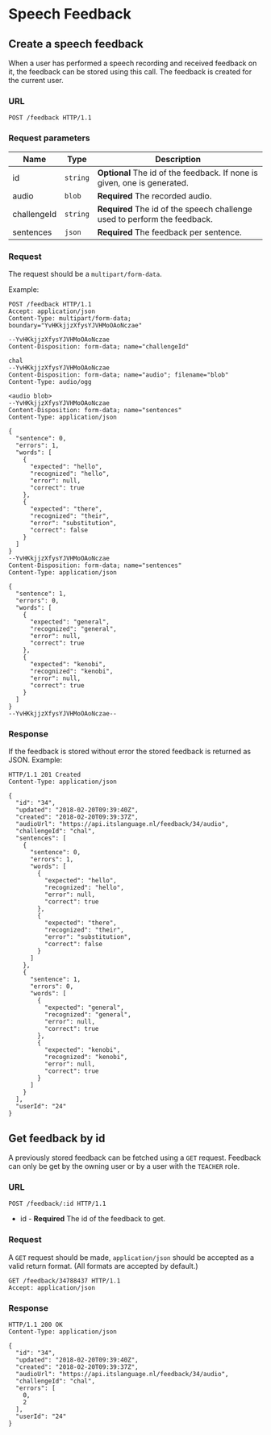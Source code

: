 # Speech Feedback

## Create a speech feedback

When a user has performed a speech recording and received feedback on it, the
feedback can be stored using this call.
The feedback is created for the current user.

### URL

```http
POST /feedback HTTP/1.1
```

### Request parameters

Name        | Type     | Description
------------|----------|------------
id          | `string` | **Optional** The id of the feedback. If none is given, one is generated.
audio       | `blob`   | **Required** The recorded audio.
challengeId | `string` | **Required** The id of the speech challenge used to perform the feedback.
sentences   | `json`   | **Required** The feedback per sentence.

### Request

The request should be a `multipart/form-data`.

Example:

```http
POST /feedback HTTP/1.1
Accept: application/json
Content-Type: multipart/form-data; boundary="YvHKkjjzXfysYJVHMoOAoNczae"

--YvHKkjjzXfysYJVHMoOAoNczae
Content-Disposition: form-data; name="challengeId"

chal
--YvHKkjjzXfysYJVHMoOAoNczae
Content-Disposition: form-data; name="audio"; filename="blob"
Content-Type: audio/ogg

<audio blob>
--YvHKkjjzXfysYJVHMoOAoNczae
Content-Disposition: form-data; name="sentences"
Content-Type: application/json

{
  "sentence": 0,
  "errors": 1,
  "words": [
    {
      "expected": "hello",
      "recognized": "hello",
      "error": null,
      "correct": true
    },
    {
      "expected": "there",
      "recognized": "their",
      "error": "substitution",
      "correct": false
    }
  ]
}
--YvHKkjjzXfysYJVHMoOAoNczae
Content-Disposition: form-data; name="sentences"
Content-Type: application/json

{
  "sentence": 1,
  "errors": 0,
  "words": [
    {
      "expected": "general",
      "recognized": "general",
      "error": null,
      "correct": true
    },
    {
      "expected": "kenobi",
      "recognized": "kenobi",
      "error": null,
      "correct": true
    }
  ]
}
--YvHKkjjzXfysYJVHMoOAoNczae--
```

### Response

If the feedback is stored without error the stored feedback is returned as
JSON. Example:

```http
HTTP/1.1 201 Created
Content-Type: application/json

{
  "id": "34",
  "updated": "2018-02-20T09:39:40Z",
  "created": "2018-02-20T09:39:37Z",
  "audioUrl": "https://api.itslanguage.nl/feedback/34/audio",
  "challengeId": "chal",
  "sentences": [
    {
      "sentence": 0,
      "errors": 1,
      "words": [
        {
          "expected": "hello",
          "recognized": "hello",
          "error": null,
          "correct": true
        },
        {
          "expected": "there",
          "recognized": "their",
          "error": "substitution",
          "correct": false
        }
      ]
    },
    {
      "sentence": 1,
      "errors": 0,
      "words": [
        {
          "expected": "general",
          "recognized": "general",
          "error": null,
          "correct": true
        },
        {
          "expected": "kenobi",
          "recognized": "kenobi",
          "error": null,
          "correct": true
        }
      ]
    }
  ],
  "userId": "24"
}
```


## Get feedback by id

A previously stored feedback can be fetched using a `GET` request.
Feedback can only be get by the owning user or by a user with the `TEACHER`
role.

### URL

```http
POST /feedback/:id HTTP/1.1
```

* id - **Required** The id of the feedback to get.

### Request

A `GET` request should be made, `application/json` should be accepted as a
valid return format. (All formats are accepted by default.)

```http
GET /feedback/34788437 HTTP/1.1
Accept: application/json
```

### Response

```http
HTTP/1.1 200 OK
Content-Type: application/json

{
  "id": "34",
  "updated": "2018-02-20T09:39:40Z",
  "created": "2018-02-20T09:39:37Z",
  "audioUrl": "https://api.itslanguage.nl/feedback/34/audio",
  "challengeId": "chal",
  "errors": [
    0,
    2
  ],
  "userId": "24"
}
```
